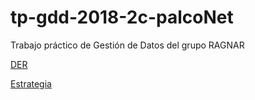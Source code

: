 # tp-gdd-2018-2c-palcoNet
Trabajo práctico de Gestión de Datos del grupo RAGNAR

[DER](https://www.lucidchart.com/documents/edit/cfcbd9f4-bbd4-4f5c-88c6-9568d65f7cff/0?shared=true&)

[Estrategia](https://docs.google.com/document/d/1IiMDhA616wmlcm21gPHUd_WFCadurH85IwB9fvu2nj8/edit)
